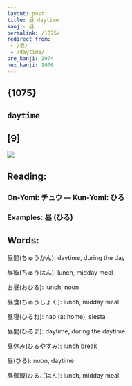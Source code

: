```yaml
---
layout: post
title: 昼 daytime
kanji: 昼
permalink: /1075/
redirect_from:
 - /昼/
 - /daytime/
pre_kanji: 1074
nex_kanji: 1076
---
```


## {1075}

## `daytime`

## [9]

<div class="stroke"><img src="E698BC.png" /></div>

## Reading:

### On-Yomi: チュウ &mdash; Kun-Yomi: ひる

### Examples: 昼 (ひる)

## Words:

昼間(ちゅうかん): daytime, during the day

昼飯(ちゅうはん): lunch, midday meal

お昼(おひる): lunch, noon

昼食(ちゅうしょく): lunch, midday meal

昼寝(ひるね): nap (at home), siesta

昼間(ひるま): daytime, during the daytime

昼休み(ひるやすみ): lunch break

昼(ひる): noon, daytime

昼御飯(ひるごはん): lunch, midday meal
